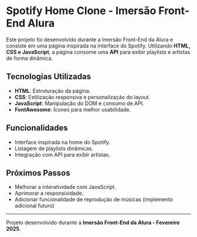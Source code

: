 # Spotify Home Clone - Imersão Front-End Alura

Este projeto foi desenvolvido durante a Imersão Front-End da Alura e consiste em uma página inspirada na interface do Spotify. Utilizando **HTML, CSS e JavaScript**, a página consome uma **API** para exibir playlists e artistas de forma dinâmica.

## Tecnologias Utilizadas

- **HTML**: Estruturação da página.
- **CSS**: Estilização responsiva e personalização do layout.
- **JavaScript**: Manipulação do DOM e consumo de API.
- **FontAwesome**: Ícones para melhor usabilidade.

## Funcionalidades

- Interface inspirada na home do Spotify.
- Listagem de playlists dinâmicas.
- Integração com API para exibir artistas.

## Próximos Passos

- Melhorar a interatividade com JavaScript.
- Aprimorar a responsividade.
- Adicionar funcionalidade de reprodução de músicas (implemento adicional futuro)

---
Projeto desenvolvido durante a **Imersão Front-End da Alura - Fevereiro 2025**.
